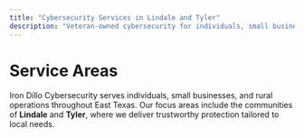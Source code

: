 ```yaml
---
title: "Cybersecurity Services in Lindale and Tyler"
description: "Veteran-owned cybersecurity for individuals, small businesses, and rural operations across East Texas, including Lindale and Tyler."
---
```


# Service Areas

Iron Dillo Cybersecurity serves individuals, small businesses, and rural operations throughout East Texas. Our focus areas include the communities of **Lindale** and **Tyler**, where we deliver trustworthy protection tailored to local needs.

